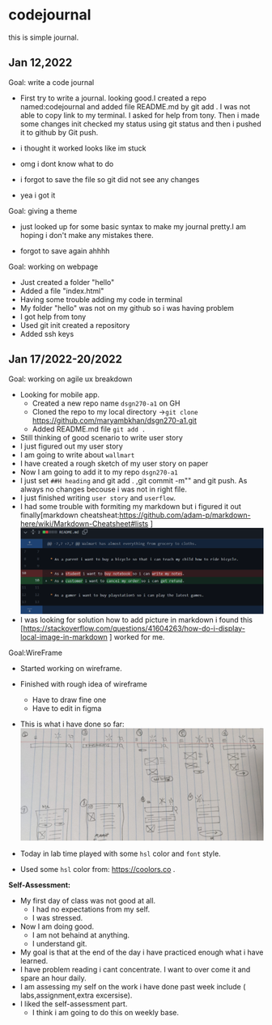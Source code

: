 # codejournal
this is simple journal.

## Jan 12,2022
Goal: write a code journal
* First try to write a journal. looking good.I created a repo named:codejournal and added file README.md by git add . I was not able to copy link to my terminal. I asked for help from tony. Then i made some changes init checked my status  using git status and then i pushed it to github by Git push.

* i thought it worked looks like im stuck
* omg i dont know what to do
* i forgot to save the file so git did not see any changes
* yea i got it

Goal: giving a theme 
* just looked up for some basic syntax to make my journal pretty.I am hoping i don't make any mistakes there.

* forgot to save again ahhhh

Goal: working on webpage

* Just created a folder "hello"
* Added a file "index.html"
* Having some trouble adding my code in terminal
* My folder "hello" was not on my github so i was having problem
* I got help from tony
* Used git init created a repository
* Added ssh keys
## Jan 17/2022-20/2022
Goal: working on agile ux breakdown

* Looking for mobile app.
   * Created a new repo name `dsgn270-a1` on GH
   * Cloned the repo to my local directory ->`git clone` https://github.com/maryambkhan/dsgn270-a1.git
   * Added README.md file `git add .`
* Still thinking of good scenario to write user story
* I just figured out my user story
* I am going to write about `wallmart`
* I have created a rough sketch of my user story on paper
* Now I am going to add it to my repo `dsgn270-a1` 
* I just set `##H heading` and git add . ,git commit -m"" and git push. As always no changes becouse i was not in right file.
*  I just finished writing `user story` and `userflow`.
* I had some trouble with formiting my markdown but i figured it out finally[markdown cheatsheat:https://github.com/adam-p/markdown-here/wiki/Markdown-Cheatsheet#lists ]
![user_story](images/dsgn.png)
* I was looking for solution how to add picture in markdown
i found this [https://stackoverflow.com/questions/41604263/how-do-i-display-local-image-in-markdown ] worked for me.

Goal:WireFrame

* Started working on wireframe.
* Finished with rough idea of wireframe 
    * Have to draw fine one
    * Have to edit in figma 
* This is what i have done so far: ![wire_frame](images/wireframe.png)

*  Today in lab time played with some `hsl` color and `font` style.
*  Used some `hsl` color from: https://coolors.co .


**Self-Assessment:**

*  My first day of class was not good at all.
     * I had no expectations from my self.
     * I was stressed.
*  Now I am doing good. 
     * I am not behaind at anything.  
     * I understand git.
*  My goal is that at the end of the day i have practiced enough what i have learned.
*  I have problem reading i cant concentrate. I want to over come it and spare an hour daily.
*  I am assessing my self on the work i have done past week include ( labs,assignment,extra excersise).
*  I liked the self-assessment part.
     * I think i am going to do this on weekly base.











